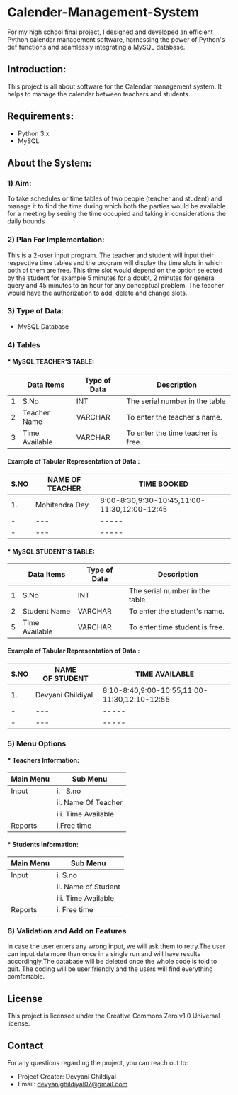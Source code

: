 # Calender-Management-System
For my high school final project, I designed and developed an efficient Python calendar management software, harnessing the power of Python's def functions and seamlessly integrating a MySQL database.

## Introduction:
This project is all about software for the Calendar management system. It helps to manage the calendar between teachers and students.

## Requirements:
* Python 3.x
* MySQL

## About the System:

### 1) Aim:
To take schedules or time tables of two people (teacher and student) and manage it to find the time during which both the parties would be available for a meeting by seeing the time occupied and taking in considerations the daily bounds


### 2) Plan For Implementation:
This is a 2-user input program. The teacher and student will input their respective time tables and the program will display the time slots in which both of them are free. This time slot would depend on the option selected by the student for example 5 minutes for a doubt, 2 minutes for general query and 45 minutes to an hour for any conceptual problem. The teacher would have the authorization to add, delete and change slots. 


### 3) Type of Data:
* MySQL Database

### 4) Tables

#### * MySQL TEACHER’S TABLE:

 |   | Data Items     | Type of Data | Description                        |
 | - | -------------- | ------------ | ---------------------------------- |
 | 1 | S.No           | INT          | The serial number in the table     |
 | 2 | Teacher Name   | VARCHAR      | To enter the teacher's name.       |
 | 3 | Time Available | VARCHAR      | To enter the time teacher is free. |


#### Example of Tabular Representation of Data :

 | S.NO | NAME OF TEACHER | TIME BOOKED                                  |
 | ---- | --------------- | -------------------------------------------- |
 | 1.   | Mohitendra Dey  | 8:00-8:30,9:30-10:45,11:00-11:30,12:00-12:45 |
 |  -   | ---             | -----                                        |
 |  -   | ---             | -----                                        |



#### * MySQL STUDENT’S TABLE:

|   | Data Items     | Type of Data | Description                    |
| - | -------------- | ------------ | ------------------------------ |
| 1 | S.No           | INT          | The serial number in the table |
| 2 | Student Name   | VARCHAR      | To enter the student's name.   |
| 5 | Time Available | VARCHAR      | To enter time student is free. |


#### Example of Tabular Representation of Data :

| S.NO | NAME OF STUDENT   | TIME AVAILABLE                               |
| ---- | ----------------- | -------------------------------------------- |
| 1.   | Devyani Ghildiyal | 8:10-8:40,9:00-10:55,11:00-11:30,12:10-12:55 |
| -    | ---               | -----                                        |
| -    | ---               | -----                                        |


### 5) Menu Options

#### * Teachers Information:

| Main Menu | Sub Menu            |
| --------- | ------------------- |
| Input     | i.   S.no           |
|           | ii. Name Of Teacher |
|           | iii. Time Available |
| Reports   | i.Free time         |



#### * Students Information:

| Main Menu | Sub Menu            |
| --------- | ------------------- |
| Input     | i.  S.no            |
|           | ii. Name of Student |
|           | iii. Time Available |
| Reports   | i. Free time        |



### 6) Validation and Add on Features   
In case the user enters any wrong input, we will ask them to retry.The user can input data more than once in a single run and will have results accordingly.The database will be deleted once the whole code is told to quit. The coding will be user friendly and the users will find everything comfortable. 

## License
This project is licensed under the Creative Commons Zero v1.0 Universal license.

## Contact
For any questions regarding the project, you can reach out to:

* Project Creator: Devyani Ghildiyal
* Email: devyanighildiyal07@gmail.com
